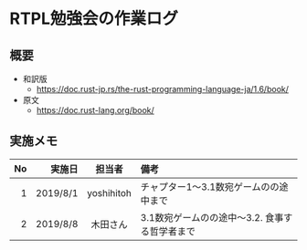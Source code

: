 # RTPL勉強会の作業ログ

## 概要
- 和訳版
    - https://doc.rust-jp.rs/the-rust-programming-language-ja/1.6/book/
- 原文
    - https://doc.rust-lang.org/book/

## 実施メモ

| No | 実施日   | 担当者     | 備考
|---:|---------:|:----------:|:-----
|  1 | 2019/8/1 | yoshihitoh | チャプター1〜3.1数宛ゲームのの途中まで
|  2 | 2019/8/8 | 木田さん | 3.1数宛ゲームのの途中〜3.2. 食事する哲学者まで
